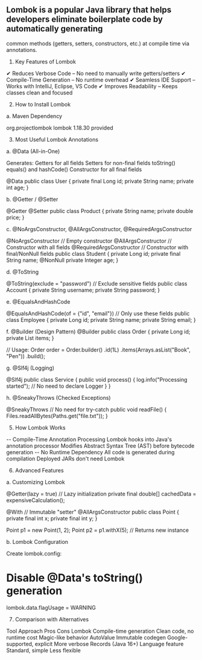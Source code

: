 ## Lombok is a popular Java library that helps developers eliminate boilerplate code by automatically generating 
   common methods (getters, setters, constructors, etc.) at compile time via annotations.

1. Key Features of Lombok

✔ Reduces Verbose Code – No need to manually write getters/setters
✔ Compile-Time Generation – No runtime overhead
✔ Seamless IDE Support – Works with IntelliJ, Eclipse, VS Code
✔ Improves Readability – Keeps classes clean and focused

2. How to Install Lombok

a. Maven Dependency

<dependency>
<groupId>org.projectlombok</groupId>
<artifactId>lombok</artifactId>
<version>1.18.30</version> <!-- Check latest version -->
<scope>provided</scope>
</dependency>

3. Most Useful Lombok Annotations

a. @Data (All-in-One)

Generates:
Getters for all fields
Setters for non-final fields
toString()
equals() and hashCode()
Constructor for all final fields

@Data
public class User {
private final Long id;
private String name;
private int age;
}

b. @Getter / @Setter

@Getter @Setter
public class Product {
private String name;
private double price;
}

c. @NoArgsConstructor, @AllArgsConstructor, @RequiredArgsConstructor

@NoArgsConstructor          // Empty constructor
@AllArgsConstructor         // Constructor with all fields
@RequiredArgsConstructor    // Constructor with final/NonNull fields
public class Student {
private Long id;
private final String name;
@NonNull private Integer age;
}

d. @ToString

@ToString(exclude = "password")  // Exclude sensitive fields
public class Account {
private String username;
private String password;
}

e. @EqualsAndHashCode

@EqualsAndHashCode(of = {"id", "email"})  // Only use these fields
public class Employee {
private Long id;
private String name;
private String email;
}

f. @Builder (Design Pattern)
@Builder
public class Order {
private Long id;
private List<String> items;
}

// Usage:
Order order = Order.builder()
.id(1L)
.items(Arrays.asList("Book", "Pen"))
.build();

g. @Slf4j (Logging)

@Slf4j
public class Service {
public void process() {
log.info("Processing started");  // No need to declare Logger
}
}

h. @SneakyThrows (Checked Exceptions)

@SneakyThrows  // No need for try-catch
public void readFile() {
Files.readAllBytes(Paths.get("file.txt"));
}

5. How Lombok Works

-- Compile-Time Annotation Processing
   Lombok hooks into Java's annotation processor
   Modifies Abstract Syntax Tree (AST) before bytecode generation
-- No Runtime Dependency
   All code is generated during compilation
   Deployed JARs don't need Lombok

6. Advanced Features

a. Customizing Lombok

@Getter(lazy = true)  // Lazy initialization
private final double[] cachedData = expensiveCalculation();

@With  // Immutable "setter"
@AllArgsConstructor
public class Point {
private final int x;
private final int y;
}

Point p1 = new Point(1, 2);
Point p2 = p1.withX(5);  // Returns new instance

b. Lombok Configuration

Create lombok.config:

# Disable @Data's toString() generation
lombok.data.flagUsage = WARNING

7. Comparison with Alternatives

Tool	                Approach	            Pros	                                Cons
Lombok	        Compile-time generation	    Clean code, no runtime cost     	Magic-like behavior
AutoValue	        Immutable codegen	     Google-supported, explicit	            More verbose
Records (Java 16+)	Language feature	       Standard, simple	                    Less flexible
